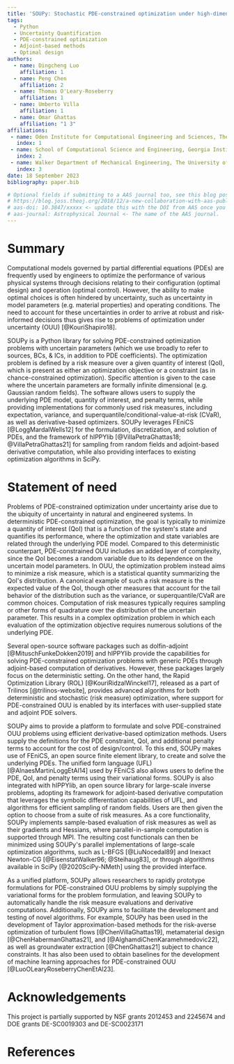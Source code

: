 ```yaml
---
title: 'SOUPy: Stochastic PDE-constrained optimization under high-dimensional uncertainty in Python'
tags:
  - Python
  - Uncertainty Quantification
  - PDE-constrained optimization
  - Adjoint-based methods 
  - Optimal design 
authors:
  - name: Dingcheng Luo 
    affiliation: 1
  - name: Peng Chen 
    affiliation: 2
  - name: Thomas O'Leary-Roseberry 
    affiliation: 1
  - name: Umberto Villa 
    affiliation: 1
  - name: Omar Ghattas
    affiliation: "1 3"
affiliations:
 - name: Oden Institute for Computational Engineering and Sciences, The University of Texas at Austin, USA 
   index: 1
 - name: School of Computational Science and Engineering, Georgia Institute of Technology, USA
   index: 2
 - name: Walker Department of Mechanical Engineering, The University of Texas at Austin, USA 
   index: 3
date: 18 September 2023
bibliography: paper.bib

# Optional fields if submitting to a AAS journal too, see this blog post:
# https://blog.joss.theoj.org/2018/12/a-new-collaboration-with-aas-publishing
# aas-doi: 10.3847/xxxxx <- update this with the DOI from AAS once you know it.
# aas-journal: Astrophysical Journal <- The name of the AAS journal.
---
```


# Summary

Computational models governed by partial differential equations (PDEs) 
are frequently used by engineers to optimize the performance of various physical systems 
through decisions relating to their configuration (optimal design) and operation (optimal control). 
However, the ability to make optimal choices is often hindered by uncertainty, 
such as uncertainty in model parameters (e.g. material properties) and operating conditions.
The need to account for these uncertainties in order to arrive at robust and risk-informed decisions thus gives rise to problems of optimization under uncertainty (OUU) [@KouriShapiro18].

SOUPy is a Python library for solving PDE-constrained optimization problems with uncertain parameters (which we use broadly to refer to sources, BCs, & ICs, in addition to PDE coefficients).
The optimization problem is defined by a risk measure over a given quantity of interest (QoI), which is present as either an optimization objective or a constraint (as in chance-constrained optimization).
Specific attention is given to the case where the uncertain parameters are formally infinite dimensional (e.g. Gaussian random fields).
The software allows users to supply the underlying PDE model, quantity of interest, and penalty terms, 
while providing implementations for commonly used risk measures, including expectation, variance, and superquantile/conditional-value-at-risk (CVaR), as well as derivative-based optimizers. 
SOUPy leverages FEniCS [@LoggMardalWells12] for the formulation, discretization, and solution of PDEs, 
and the framework of hIPPYlib [@VillaPetraGhattas18; @VillaPetraGhattas21] for sampling from random fields and adjoint-based derivative computation,
while also providing interfaces to existing optimization algorithms in SciPy.


# Statement of need 

Problems of PDE-constrained optimization under uncertainty arise due to the ubiquity of uncertainty in natural and engineered systems.
In deterministic PDE-constrained optimization, the goal is typically to minimize a quantity of interest (QoI) that is a function of the system's state and quantifies its performance, where the optimization and state variables are related through the underlying PDE model. 
Compared to this deterministic counterpart, PDE-constrained OUU includes an added layer of complexity, 
since the QoI becomes a random variable due to its dependence on the uncertain model parameters.
In OUU, the optimization problem instead aims to minimize a risk measure, which is a statistical quantity summarizing the QoI's distribution. 
A canonical example of such a risk measure is the expected value of the QoI, 
though other measures that account for the tail behavior of the distribution such as 
the variance, or superquantile/CVaR are common choices.
Computation of risk measures typically requires sampling or other forms of quadrature over the distribution of the uncertain parameter.
This results in a complex optimization problem in which each evaluation of the optimization objective requires numerous solutions of the underlying PDE.

Several open-source software packages such as dolfin-adjoint [@MituschFunkeDokken2019] and hIPPYlib 
provide the capabilities for solving PDE-constrained optimization problems with generic PDEs through adjoint-based computation of derivatives. 
However, these packages largely focus on the deterministic setting. 
On the other hand, the Rapid Optimization Library (ROL) [@KouriRidzalWinckel17], released as a part of Trilinos [@trilinos-website], provides advanced algorithms for both deterministic and stochastic (risk measure) optimization, where support for PDE-constrained OUU is enabled by its interfaces with user-supplied state and adjoint PDE solvers. 

<!-- \autoref{fig:diagram} shows the key components of a PDE-constrained OUU problem and their corresponding classes in the SOUPy.

![Structure of a PDE-constrained OUU problem, illustrating the main components and their corresponding classes as implemented in SOUPy. \label{fig:diagram}](diagram.pdf) -->

SOUPy aims to provide a platform to formulate and solve PDE-constrained OUU problems using efficient derivative-based optimization methods. 
Users supply the definitions for the PDE constraint, QoI, and additional penalty terms to account for the cost of design/control. 
To this end, SOUPy makes use of FEniCS, an open source finite element library, to create and solve the underlying PDEs. 
The unified form language (UFL) [@AlnaesMartinLoggEtAl14] used by FEniCS also allows users to define the PDE, QoI, and penalty terms using their variational forms.
SOUPy is also integrated with hIPPYlib, an open source library for large-scale inverse problems, 
adopting its framework for adjoint-based derivative computation that leverages the symbolic differentiation capabilities of UFL, and algorithms for efficient sampling of random fields.
Users are then given the option to choose from a suite of risk measures.
As a core functionality, SOUPy implements sample-based evaluation of risk measures as well as their gradients and Hessians, where parallel-in-sample computation is supported through MPI. 
The resulting cost functionals can then be minimized using SOUPy's parallel implementations of large-scale optimization algorithms, such as L-BFGS [@LiuNocedal89] and Inexact Newton-CG [@EisenstatWalker96; @Steihaug83], 
or through algorithms available in SciPy [@2020SciPy-NMeth] using the provided interface. 

<!-- Since the problem formulation can be conveniently supplied through their variational forms in SOUPy, the library allows researchers to rapidly prototype formulations for PDE-constrained OUU problems, 
and automatically handles the risk measure evaluations and derivative computations. -->

As a unified platform, SOUPy allows researchers to rapidly prototype formulations for PDE-constrained OUU problems by simply supplying the variational forms for the problem formulation, and leaving SOUPy to automatically handle the risk measure evaluations and derivative computations.
Additionally, SOUPy aims to facilitate the development and testing of novel algorithms.
For example, SOUPy has been used in the development of Taylor approximation-based methods for the risk-averse optimization of turbulent flows [@ChenVillaGhattas19], metamaterial design [@ChenHabermanGhattas21], and [@AlghamdiChenKaramehmedovic22], as well as groundwater extraction [@ChenGhattas21] subject to chance constraints.
It has also been used to obtain baselines for the development of machine learning approaches for PDE-constrained OUU [@LuoOLearyRoseberryChenEtAl23].

# Acknowledgements
This project is partially supported by NSF grants 2012453 and 2245674 and DOE grants DE-SC0019303 and DE-SC0023171

<!-- # Citations

Citations to entries in paper.bib should be in
[rMarkdown](http://rmarkdown.rstudio.com/authoring_bibliographies_and_citations.html)
format.

If you want to cite a software repository URL (e.g. something on GitHub without a preferred
citation) then you can do it with the example BibTeX entry below for @fidgit.

For a quick reference, the following citation commands can be used:
- `@author:2001`  ->  "Author et al. (2001)"
- `[@author:2001]` -> "(Author et al., 2001)"
- `[@author1:2001; @author2:2001]` -> "(Author1 et al., 2001; Author2 et al., 2002)"

# Figures

Figures can be included like this:
![Caption for example figure.\label{fig:example}](figure.png)
and referenced from text using \autoref{fig:example}.

Figure sizes can be customized by adding an optional second parameter:
![Caption for example figure.](figure.png){ width=20% }

# Acknowledgements

We acknowledge contributions from Brigitta Sipocz, Syrtis Major, and Semyeong
Oh, and support from Kathryn Johnston during the genesis of this project. -->

# References